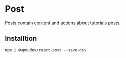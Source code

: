 # Post
Posts contain content and actions about tutorials posts.

## Installtion
```
npm i @wpmudev/react-post --save-dev
```